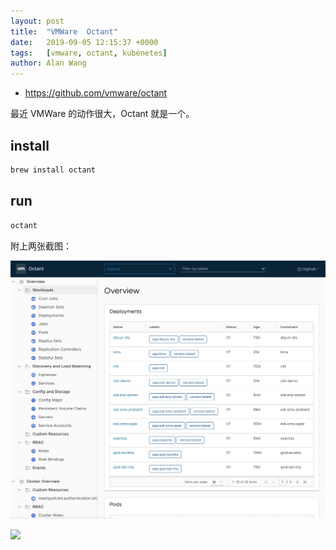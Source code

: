 ```yaml
---
layout: post
title:  "VMWare  Octant"
date:   2019-09-05 12:15:37 +0000
tags:   [vmware, octant, kubenetes]
author: Alan Wang
---
```



- https://github.com/vmware/octant

最近 VMWare 的动作很大，Octant 就是一个。

## install

```sh
brew install octant
```

## run

```sh
octant
```

附上两张截图：

![](./2019-09-05-vmware-octant/octant-1.jpg)

![](./2019-09-05-vmware-octant/octant-2.jpg)